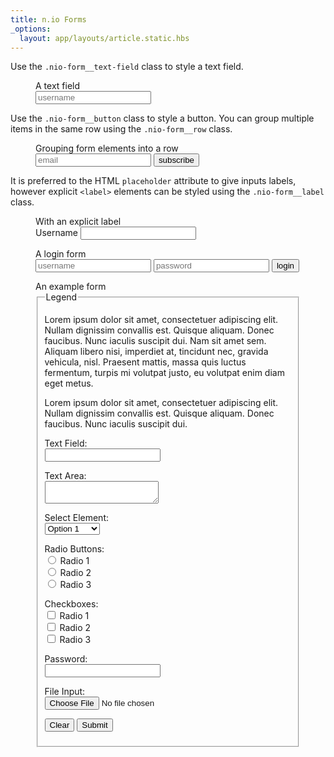 ```yaml
---
title: n.io Forms
_options:
  layout: app/layouts/article.static.hbs
---
```


Use the `.nio-form__text-field` class to style a text field.

<figure class="examples">
  <figcaption>A text field</figcaption>
  <input type="text" placeholder="username" class="nio-form__text-field" />
</figure>

Use the `.nio-form__button` class to style a button. You can group multiple items in the same row using the `.nio-form__row` class.

<figure class="examples">
  <figcaption>Grouping form elements into a row</figcaption>
  <div class="nio-form__row">
    <input type="text" placeholder="email" class="nio-form__text-field" />
    <button class="nio-form__button nio-button--danger" type="button">subscribe</button>
  </div>
</figure>

It is preferred to the HTML `placeholder` attribute to give inputs labels, however explicit `<label>` elements can be styled using the `.nio-form__label` class.

<figure class="examples">
  <figcaption>With an explicit label</figcaption>
  <label class="nio-form__label" for="text_field">Username</label>
  <input type="text" id="text_field" class="nio-form__text-field" />
</figure>

<figure class="examples">
  <figcaption>A login form</figcaption>
  <input type="text" id="username" placeholder="username" class="nio-form__text-field" />
  <input type="text" id="password" placeholder="password" class="nio-form__text-field" />
  <button type="button" id="text_field" class="nio-form__button nio-button--primary">login</button>
</figure>

<figure class="examples">
<figcaption>An example form</figcaption>

<fieldset>
<legend>Legend</legend>

<p>Lorem ipsum dolor sit amet, consectetuer adipiscing elit. Nullam dignissim convallis est. Quisque aliquam. Donec faucibus. Nunc iaculis suscipit dui. Nam sit amet sem. Aliquam libero nisi, imperdiet at, tincidunt nec, gravida vehicula, nisl. Praesent mattis, massa quis luctus fermentum, turpis mi volutpat justo, eu volutpat enim diam eget metus.</p>

<form>

  <p>Lorem ipsum dolor sit amet, consectetuer adipiscing elit. Nullam dignissim convallis est. Quisque aliquam. Donec faucibus. Nunc iaculis suscipit dui.</p>

  <p><label for="text_field">Text Field:</label><br />
  <input type="text" id="text_field" /></p>

  <p><label for="text_area">Text Area:</label><br />
  <textarea id="text_area"></textarea></p>

  <p><label for="select_element">Select Element:</label><br />
    <select name="select_element">
    <optgroup label="Option Group 1">
      <option value="1">Option 1</option>
      <option value="2">Option 2</option>
      <option value="3">Option 3</option>
    </optgroup>
    <optgroup label="Option Group 2">
      <option value="1">Option 1</option>
      <option value="2">Option 2</option>
      <option value="3">Option 3</option>
    </optgroup>
  </select></p>

  <p><label for="radio_buttons">Radio Buttons:</label><br />
      <input type="radio" class="radio" name="radio_button" value="radio_1" /> Radio 1<br/>
      <input type="radio" class="radio" name="radio_button" value="radio_2" /> Radio 2<br/>
      <input type="radio" class="radio" name="radio_button" value="radio_3" /> Radio 3<br/>
  </p>

  <p><label for="checkboxes">Checkboxes:</label><br />
    <input type="checkbox" class="checkbox" name="checkboxes" value="check_1" /> Radio 1<br/>
      <input type="checkbox" class="checkbox" name="checkboxes" value="check_2" /> Radio 2<br/>
      <input type="checkbox" class="checkbox" name="checkboxes" value="check_3" /> Radio 3<br/>
  </p>

  <p><label for="password">Password:</label><br />
    <input type="password" class="password" name="password" />
  </p>

  <p><label for="file">File Input:</label><br />
    <input type="file" class="file" name="file" />
  </p>

  <p><input class="button" type="reset" value="Clear" /> <input class="button" type="submit" value="Submit" />
  </p>
</form>

</fieldset>
</figure>
